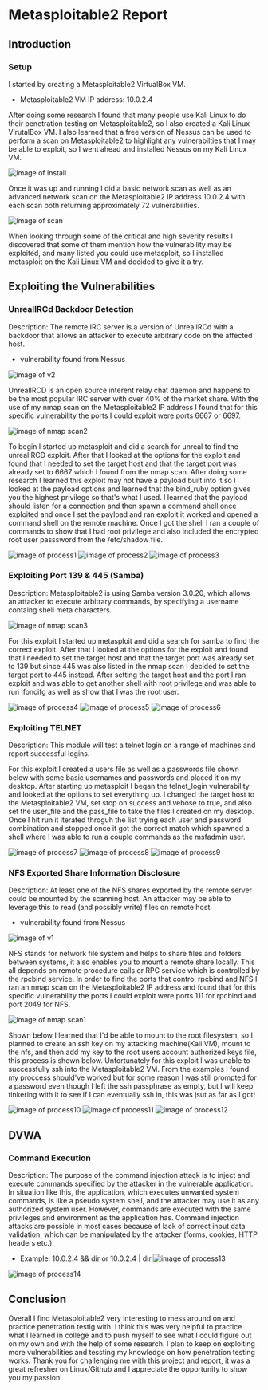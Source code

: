 # Metasploitable2 Report

## Introduction

### Setup
I started by creating a Metasploitable2 VirtualBox VM.
- Metasploitable2 VM IP address: 10.0.2.4

After doing some research I found that many people use Kali Linux to do their penetration testing on Metasploitable2, so I also created a Kali Linux VirutalBox VM. 
I also learned that a free version of Nessus can be used to perform a scan on Metasploitable2 to highlight any vulnerabilties that I may be able to exploit, so I went 
ahead and installed Nessus on my Kali Linux VM.

![image of install](images/1.PNG)  

Once it was up and running I did a basic network scan as well as an advanced network scan on the Metasploitable2 IP address 10.0.2.4 with each scan both returning approximately 72 vulnerabilities.

![image of scan](images/2.PNG)

When looking through some of the critical and high severity results I discovered that some of them mention how the vulnerability may be exploited, and many listed you could use metasploit, so I installed metasploit on the Kali Linux VM and decided to give it a try.

## Exploiting the Vulnerabilities

### UnrealIRCd Backdoor Detection
Description: The remote IRC server is a version of UnrealIRCd with a backdoor that allows an attacker to execute arbitrary code on the affected host.
- vulnerability found from Nessus

![image of v2](images/8.PNG)

UnrealIRCD is an open source interent relay chat daemon and happens to be the most popular IRC server with over 40% of the market share.
With the use of my nmap scan on the Metasploitable2 IP address I found that for this specific vulnerability the ports I could exploit were ports 6667 or 6697.

![image of nmap scan2](images/7.PNG)

To begin I started up metasploit and did a search for unreal to find the unrealIRCD exploit. After that I looked at the options for the exploit and found that I needed to set the target host and that the target port was already set to 6667 which I found from the nmap scan. After doing some research I learned this exploit may not have a payload built into it so I looked at the payload options and learned that the bind_ruby option gives you the highest privilege so that's what I used. I learned that the payload should listen for a connection and then spawn a command shell once exploited and once I set the payload and ran exploit it worked and opened a command shell on the remote machine. Once I got the shell I ran a couple of commands to show that I had root privilege and also included the encrypted root user passsword from the /etc/shadow file.

![image of process1](images/9.PNG)
![image of process2](images/10.PNG)
![image of process3](images/11.PNG)

### Exploiting Port 139 & 445 (Samba)
Description: Metasploitable2 is using Samba version 3.0.20, which allows an attacker to execute arbitrary commands, by specifying a username containg shell meta characters.

![image of nmap scan3](images/15.PNG)

For this exploit I started up metasploit and did a search for samba to find the correct exploit. After that I looked at the options for the exploit and found that I needed to set the target host and that the target port was already set to 139 but since 445 was also listed in the nmap scan I decided to set the target port to 445 instead. After setting the target host and the port I ran exploit and was able to get another shell with root privilege and was able to run ifoncifg as well as show that I was the root user.

![image of process4](images/12.PNG)
![image of process5](images/13.PNG)
![image of process6](images/14.PNG)

### Exploiting TELNET
Description: This module will test a telnet login on a range of machines and report successful logins.

For this exploit I created a users file as well as a passwords file shown below with some basic usernames and passwords and placed it on my desktop. After starting up metasploit I began the telnet_login vulnerability and looked at the options to set everything up. I changed the target host to the Metasploitable2 VM, set stop on success and vebose to true, and also set the user_file and the pass_file to take the files I created on my desktop. Once I hit run it iterated throguh the list trying each user and password combination and stopped once it got the correct match which spawned a shell where I was able to run a couple commands as the msfadmin user.

![image of process7](images/16.PNG)
![image of process8](images/17.PNG)
![image of process9](images/18.PNG)

### NFS Exported Share Information Disclosure
Description: At least one of the NFS shares exported by the remote server could be mounted by the scanning host. An attacker may be able to leverage this to read (and possibly write) files on remote host.
- vulnerability found from Nessus

![image of v1](images/3.PNG)

NFS stands for network file system and helps to share files and folders between systems, it also enables you to mount a remote share locally. This all depends on remote procedure calls or RPC service which is controlled by the rpcbind service. In order to find the ports that control rpcbind and NFS I ran an nmap scan on the Metasploitable2 IP address and found that for this specific vulnerability the ports I could exploit were ports 111 for rpcbind and port 2049 for NFS.

![image of nmap scan1](images/4.PNG)

Shown below I learned that I'd be able to mount to the root filesystem, so I planned to create an ssh key on my attacking machine(Kali VM), mount to the nfs, and then add my key to the root users account authorized keys file, this process is shown below. Unfortunately for this exploit I was unable to successfully ssh into the Metasploitable2 VM. From the examples I found my proccess should've worked but for some reason I was still prompted for a password even though I left the ssh passphrase as empty, but I will keep tinkering with it to see if I can eventually ssh in, this was jsut as far as I got!

![image of process10](images/5.PNG)
![image of process11](images/6.PNG)
![image of process12](images/19.PNG)

## DVWA

### Command Execution
Description: The purpose of the command injection attack is to inject and execute commands specified by the attacker in the vulnerable application. In situation like this, the application, which executes unwanted system commands, is like a pseudo system shell, and the attacker may use it as any authorized system user. However, commands are executed with the same privileges and environment as the application has. Command injection attacks are possible in most cases because of lack of correct input data validation, which can be manipulated by the attacker (forms, cookies, HTTP headers etc.).
- Example: 10.0.2.4 && dir or 10.0.2.4 | dir
![image of process13](images/20.PNG)

![image of process14](images/21.PNG)

## Conclusion
Overall I find Metasploitable2 very interesting to mess around on and practice penetration testig with. I think this was very helpful to practice what I learned in college and to push myself to see what I could figure out on my own and with the help of some research. I plan to keep on exploiting more vulnerabilities and tessting my knowledge on how penetration testing works. Thank you for challenging me with this project and report, it was a great refresher on Linux/Github and I appreciate the opportunity to show you my passion!
